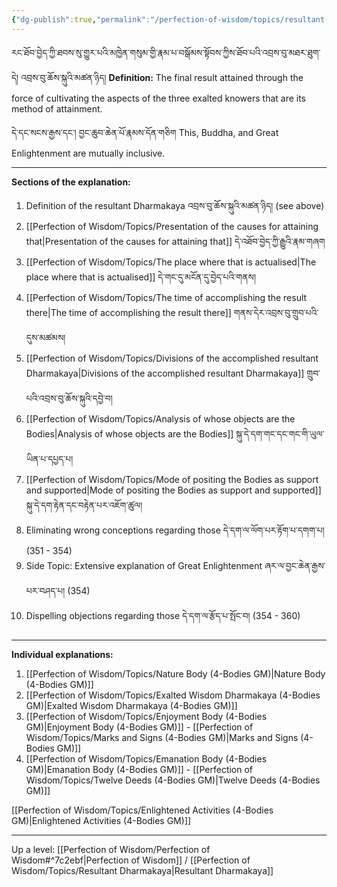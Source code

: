 ```yaml
---
{"dg-publish":true,"permalink":"/perfection-of-wisdom/topics/resultant-dharmakaya-4-bodies-gm/"}
---
```


རང་ཐོབ་བྱེད་ཀྱི་ཐབས་སུ་གྱུར་པའི་མཁྱེན་གསུམ་གྱི་རྣམ་པ་བསྒོམས་སྟོབས་ཀྱིས་ཐོབ་པའི་འབྲས་བུ་མཐར་ཐུག་དེ། འབྲས་བུ་ཆོས་སྐུའི་མཚན་ཉིད། 
**Definition:** The final result attained through the force of cultivating the aspects of the three exalted knowers that are its method of attainment.

དེ་དང་སངས་རྒྱས་དང་། བྱང་ཆུབ་ཆེན་པོ་རྣམས་དོན་གཅིག 
This, Buddha, and Great Enlightenment are mutually inclusive.

---
**Sections of the explanation:**
1. Definition of the resultant Dharmakaya འབྲས་བུ་ཆོས་སྐུའི་མཚན་ཉིད། (see above)
2. [[Perfection of Wisdom/Topics/Presentation of the causes for attaining that\|Presentation of the causes for attaining that]] དེ་འཐོབ་བྱེད་ཀྱི་རྒྱུའི་རྣམ་གཞག
3. [[Perfection of Wisdom/Topics/The place where that is actualised\|The place where that is actualised]] དེ་གང་དུ་མངོན་དུ་བྱེད་པའི་གནས།
4. [[Perfection of Wisdom/Topics/The time of accomplishing the result there\|The time of accomplishing the result there]] གནས་དེར་འབྲས་བུ་གྲུབ་པའི་དུས་མཚམས།
5. [[Perfection of Wisdom/Topics/Divisions of the accomplished resultant Dharmakaya\|Divisions of the accomplished resultant Dharmakaya]] གྲུབ་པའི་འབྲས་བུ་ཆོས་སྐུའི་དབྱེ་བ།
6. [[Perfection of Wisdom/Topics/Analysis of whose objects are the Bodies\|Analysis of whose objects are the Bodies]] སྐུ་དེ་དག་གང་དང་གང་གི་ཡུལ་ཡིན་པ་དཔྱད་པ།
7. [[Perfection of Wisdom/Topics/Mode of positing the Bodies as support and supported\|Mode of positing the Bodies as support and supported]] སྐུ་དེ་དག་རྟེན་དང་བརྟེན་པར་འཇོག་ཚུལ།
8. Eliminating wrong conceptions regarding those དེ་དག་ལ་ལོག་པར་རྟོག་པ་དགག་པ། (351 - 354)
9. Side Topic: Extensive explanation of Great Enlightenment ཞར་ལ་བྱང་ཆེན་རྒྱས་པར་བཤད་པ། (354)
10. Dispelling objections regarding those དེ་དག་ལ་རྩོད་པ་སྤོང་བ། (354 - 360)

---
**Individual explanations:**
1. [[Perfection of Wisdom/Topics/Nature Body (4-Bodies GM)\|Nature Body (4-Bodies GM)]]
2. [[Perfection of Wisdom/Topics/Exalted Wisdom Dharmakaya (4-Bodies GM)\|Exalted Wisdom Dharmakaya (4-Bodies GM)]]
3. [[Perfection of Wisdom/Topics/Enjoyment Body (4-Bodies GM)\|Enjoyment Body (4-Bodies GM)]] - [[Perfection of Wisdom/Topics/Marks and Signs (4-Bodies GM)\|Marks and Signs (4-Bodies GM)]]
4. [[Perfection of Wisdom/Topics/Emanation Body (4-Bodies GM)\|Emanation Body (4-Bodies GM)]] - [[Perfection of Wisdom/Topics/Twelve Deeds (4-Bodies GM)\|Twelve Deeds (4-Bodies GM)]]

[[Perfection of Wisdom/Topics/Enlightened Activities (4-Bodies GM)\|Enlightened Activities (4-Bodies GM)]]

---
Up a level: [[Perfection of Wisdom/Perfection of Wisdom#^7c2ebf\|Perfection of Wisdom]] / [[Perfection of Wisdom/Topics/Resultant Dharmakaya\|Resultant Dharmakaya]]
